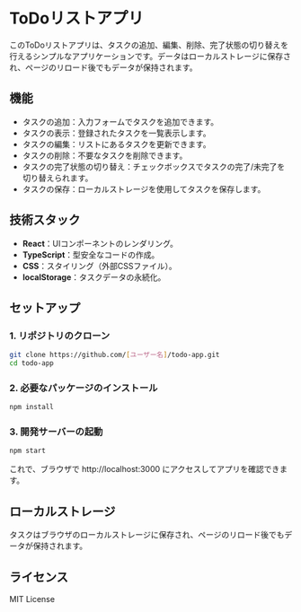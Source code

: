 # ToDoリストアプリ

このToDoリストアプリは、タスクの追加、編集、削除、完了状態の切り替えを行えるシンプルなアプリケーションです。データはローカルストレージに保存され、ページのリロード後でもデータが保持されます。

## 機能

- タスクの追加：入力フォームでタスクを追加できます。
- タスクの表示：登録されたタスクを一覧表示します。
- タスクの編集：リストにあるタスクを更新できます。
- タスクの削除：不要なタスクを削除できます。
- タスクの完了状態の切り替え：チェックボックスでタスクの完了/未完了を切り替えられます。
- タスクの保存：ローカルストレージを使用してタスクを保存します。

## 技術スタック

- **React**：UIコンポーネントのレンダリング。
- **TypeScript**：型安全なコードの作成。
- **CSS**：スタイリング（外部CSSファイル）。
- **localStorage**：タスクデータの永続化。

## セットアップ

### 1. リポジトリのクローン

```bash
git clone https://github.com/[ユーザー名]/todo-app.git
cd todo-app
```

### 2. 必要なパッケージのインストール
```bash
npm install
```

### 3. 開発サーバーの起動
```bash
npm start
```
これで、ブラウザで http://localhost:3000 にアクセスしてアプリを確認できます。  


## ローカルストレージ
タスクはブラウザのローカルストレージに保存され、ページのリロード後でもデータが保持されます。

## ライセンス
MIT License

